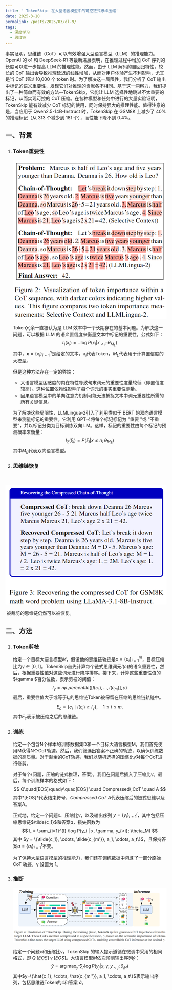 ```yaml
---
title: ' TokenSkip: 在大型语言模型中的可控链式思维压缩'
date: 2025-3-10
permalink: /posts/2025/03/dl-9/
tags:
  - 深度学习
  - 思维链
---
```


事实证明，思维链（CoT）可以有效增强大型语言模型（LLM）的推理能力。OpenAI 的 o1 和 DeepSeek-R1 等最新进展表明，在推理过程中增加 CoT 序列的长度可以进一步提高 LLM 的推理性能。然而，由于 LLM 解码的自回归特性，较长的 CoT 输出会导致推理延迟的线性增加，从而对用户体验产生不利影响，尤其是当 CoT 超过 10,000 个 token 时。为了解决这一局限性，我们分析了 CoT 输出中标记的语义重要性，发现它们对推理的贡献各不相同。基于这一洞察力，我们提出了一种简单而有效的方法--TokenSkip，它能让 LLM 选择性地跳过不太重要的标记，从而实现可控的 CoT 压缩。在各种模型和任务中进行的大量实验证明，TokenSkip 能有效减少 CoT 标记的使用，同时保持强大的推理性能。值得注意的是，当应用于 Qwen2.5-14B-Instruct 时，TokenSkip 在 GSM8K 上减少了 40% 的推理标记（从 313 个减少到 181 个），而性能下降不到 0.4%。

## 一、背景

1. ### Token重要性

   <div align=center><img src="../images/picture/TokenSkip/1.png"/></div>

   Token冗余一直被认为是 LLM 效率中一个长期存在的基本问题。为解决这一问题，可以根据 LLM 的语义置信度来衡量文本中标记的重要性，公式如下：
   $$
   I_1(x_i) = - \log P (x_i | x_{<i}; \theta_{M_L})
   $$
   其中，$\mathbf{x}=\{x_i\}_{i = 1}^n$是给定的文本，$x_i$代表Token，$M_L$代表用于计算置信度的大模型。

   但是这种方法存在一定的弊端：

   - 大语言模型困惑度的内在特性导致句末词元的重要性度量较低（即置信度较高）。这种位置依赖性影响了每个词元的事实重要性测量。
   - 因果语言模型中的单向注意力机制可能无法捕捉文本中词元重要性所需的所有关键信息。

   为了解决这些局限性，LLMLingua-2引入了利用类似于 BERT 的双向语言模型来测量标记的重要性。它利用 GPT-4将每个标记标记为 "重要 "或 "不重要"，并以标记分类为目标训练双向 LM。这样，标记的重要性由每个标记的预测概率来衡量：
   $$
   I_2(\xi_i) = P(\xi_i | x\leq n;\theta_{M_B})
   $$
   其中$M_B$代表双向语言模型。

2. ### 思维链恢复

​		<div align=center><img src="../images/picture/TokenSkip/2.png"/></div>

​		被裁剪的思维链仍然可以被恢复。

## 二、方法

1. ### Token剪枝

   给定一个目标大语言模型$M$，假设他的思维链轨迹是$c = \left\{c_i\right\}_{i=1}^m$，目标压缩比为$\gamma \in [0, 1]$。TokenSkip首先计算每个链式思维词元$I(c)$的语义重要性，然后，根据重要性值对这些词元进行降序排序。接下来，计算这些重要性值的$\gamma $百分位数，表示剪枝的阈值：
   $$
   I_{\gamma} = np.percentile([I(c_1), \ldots, I(c_m)], \gamma)
   $$
   最后，重要性值大于或等于$I_{\gamma}$的思维链Token被保留在压缩的思维链轨迹中。
   $$
   E_c = \{c_i \mid I(c_i) \geq I_{\gamma} \}, \quad 1 \leq i \leq m.
   $$
   其中$E_c$表示被压缩之后的思维链。

2. ### 训练

   给定一个包含N个样本的训练数据集D和一个目标大语言模型M，我们首先使用M获得N个CoT轨迹。然后，我们筛选出答案不正确的轨迹，以确保训练数据的高质量。对于剩余的CoT轨迹，我们以随机选择的压缩比γ对每个CoT进行修剪。

   对于每个⟨问题，压缩的链式推理，答案⟩，我们在问题后插入了压缩比$γ$。最后，每个训练样本的格式如下：
   $$
   Q\quad[EOS]\quadγ\quad[EOS] \quad Compressed\;CoT \quad A
   $$
   其中*[EOS]*代表结束符号，*Compressed CoT A*代表压缩后的链式思维以及答案A。

   正式地，给定一个问题$x$、压缩比$\gamma$，以及输出序列 $y = \left\{ y_i \right\}_{i=1}^l$，其中包括压缩思维链$\tilde{c_1}$和答案$a$，损失函数为
   $$
   L = \sum_{i=1}^{l} \log P(y_i | x, \gamma, y_{<i}; \theta_M)
   $$
   其中 $y = \{\tilde{c_1}, \cdots, \tilde{c_{m'}}, a_1, \cdots, a_t\}$，且保持答案$a = \left\{a_i\right\}_{i=1}^t$不变。

   为了保持大型语言模型的推理能力，我们还在训练数据中包含了一部分原始 CoT 轨迹，γ 设置为 1。

3. ### 推断

   <div align=center><img src="../images/picture/TokenSkip/3.png"/></div>

   给定一个问题$x$和压缩比$\gamma$，TokenSkip 的输入提示遵循在微调中采用的相同格式，即 $Q\;[EOS]\;γ\;[EOS]$。大语言模型$M$依次预测输出序列$\hat{y}$：
   $$
   \hat{y} = \arg \max_{y^*} \sum_{l'} \log P(y_j | x, \gamma, y_{<j}; \theta_M)
   $$
   其中$y=\{\hat{c_1}, \cdots, \hat{c_{m''}}, a_1, \cdots, a_t\}$表示输出序列，包括思维链Token的$\hat{c}$和答案 $\hat{a}$。

